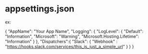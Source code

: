 # appsettings.json

ex: 

{
  "AppName": "Your App Name",
  "Logging": {
    "LogLevel": {
      "Default": "Information",
      "Microsoft": "Warning",
      "Microsoft.Hosting.Lifetime": "Information"
    }
  },
  "Dispatchers":{
    "Slack": {
      "Webhook" : "https://hooks.slack.com/services/this_is_just_a_simple_url"
    }
  }
}
